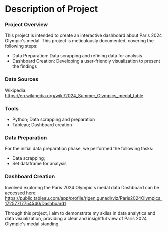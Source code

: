 # Description of Project

### Project Overview
This project is intended to create an interactive dashboard about Paris 2024 Olympic's medal. This project is meticulously documented, covering the following steps:
  - Data Preparation: Data scrapping and refining data for analysis
  - Dashboard Creation: Developing a user-friendly visualization to present the findings

### Data Sources
Wikipedia: https://en.wikipedia.org/wiki/2024_Summer_Olympics_medal_table

### Tools
  - Python; Data scrapping and preparation
  - Tableau; Dashboard creation

### Data Preparation
For the initial data preparation phase, we performed the following tasks:
  - Data scrapping;
  - Set dataframe for analysis

### Dashboard Creation
Involved exploring the Paris 2024 Olympic's medal data
Dashboard can be accessed here: https://public.tableau.com/app/profile/rigen.gunadi/viz/Paris2024Olympics_17257717754540/Dashboard1

Through this project, i aim to demonstrate my skilss in data analytics and data visualization, providing a clear and insightful view of Paris 2024 Olympic's medal standing.
